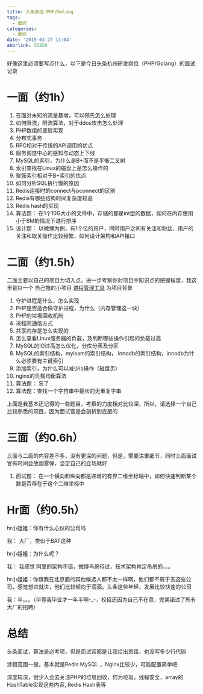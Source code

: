 ```yaml
---
title: 头条面经-PHP/Golang
tags:
  - 面经
categories:
  - 面经
date: '2019-03-27 11:04'
abbrlink: 55859
---
```


好像这里必须要写点什么，以下是今日头条杭州研发岗位（PHP/Golang）的面试记录

<!--more-->

# 一面（约1h）

1. 在面对未知的流量暴增，可以预先怎么处理
2. 如何限流，限流算法，对于ddos攻击怎么处理
3. PHP数组的底层实现
4. 分布式事务
5. RPC相对于传统的API调用的优点
6. 服务调度中心的感知与动态上下线
7. MySQL的索引，为什么是B+而不是平衡二叉树
8. 索引查找在Linux的磁盘上是怎么操作的
9. 聚簇索引相对于B+索引的优点
10. 如何分析SQL执行慢的原因
11. Redis连接时的connect与pconnect的区别
12. Redis有哪些结构时间复杂度较高
13. Redis hash的实现
14. 算法题： 在1个10G大小的文件中，存储的都是int型的数据，如何在内存使用小于8M的情况下进行排序
15. 设计题： 以微博为例，有1个亿的用户，同时用户之间有关注和粉丝，用户的关注和取关操作比较频繁，如何设计架构和API接口

# 二面（约1.5h）

二面主要以自己的项目为切入点，进一步考察你对项目中知识点的把握程度，我这里是以一个 自己撸的小项目 [进程管理工具](https://github.com/tyloafer/ProcessManager) 为项目背景

1. 守护进程是什么，怎么实现
2. PHP是否适合做守护进程，为什么（内存管理这一块）
3. PHP的垃圾回收机制
4. 进程间通信方式
5. 共享内存是怎么实现的
6. 怎么查看Linux服务器的负载，及判断哪些操作引起的负载过高
7. MySQL的IO过高怎么优化，分库分表及分区
8. MySQL的索引结构，myisam的索引结构， innodb的索引结构，innodb为什么必须要有主键索引
9. 添加索引，为什么可以减少io操作（磁盘页）
10. nginx的负载均衡算法
11. 算法题： 忘了
12. 算法题：查找一个字符串中最长的无重复字串

上面是我基本还记得的一些题目，考察的力度相对比较深，所以，请选择一个自己比较熟悉的项目，因为面试官是会剖析到底层的

# 三面（约0.6h）

三面与二面的内容差不多，没有更深的问题，但是，需要注重细节，同时三面面试官有时间会放烟雾弹，坚定自己的立场就好

1. 面试题： 在一个横向和纵向都是递增的有界二维坐标轴中，如何快速判断某个数是否存在于这个二维坐标中

# Hr面（约0.5h）

hr小姐姐：你有什么心仪的公司吗

我： 大厂，类似于BAT这种

hr小姐姐：为什么呢？

我： 我感觉 阿里的架构不错，微博鸟哥待过，技术架构肯定吊吊的。。。

hr小姐姐：你跟我在北京面的其他候选人都不太一样啊，他们都不屑于去这些公司，感觉想进就进，他们比较倾向于滴滴，头条这些年轻，发展比较快速的公司

我：卒。。。（毕竟我毕业才一年半啊-_-，校招还因为自己不在意，完美错过了所有大厂的招聘）

# 总结

头条面试，算法是必考项，但是面试官都是让我给出思路，也没写多少行代码

涉猎范围一般，基本就是Redis MySQL ，Nginx比较少，可能配置简单吧

深度较深，很少人会去关注PHP的垃圾回收，何为垃圾，线程安全，array的HashTable实现这些内容, Redis Hash表等